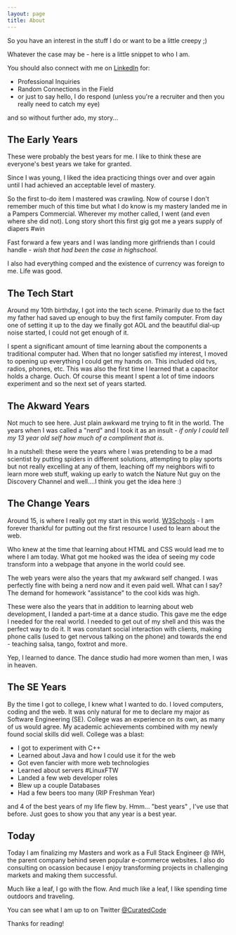 ```yaml
---
layout: page
title: About
---
```


So you have an interest in the stuff I do or want to be a little creepy ;)

Whatever the case may be - here is a little snippet to who I am.

You should also connect with me on [LinkedIn](https://www.linkedin.com/pub/david-aviles/89/19a/796) for:

- Professional Inquiries
- Random Connections in the Field
- or just to say hello, I do respond (unless you're a recruiter and then you really need to catch my eye) 

and so without further ado, my story...


## The Early Years

These were probably the best years for me. I like to think these are everyone's best years we take for granted.

Since I was young, I liked the idea practicing things over and over again until I had achieved an acceptable level of mastery.

So the first to-do item I mastered was crawling. Now of course I don't remember much of this time but what I do know is my mastery landed me in a Pampers Commercial. Wherever my mother called, I went (and even where she did not). Long story short this first gig got me a years supply of diapers #win

Fast forward a few years and I was landing more girlfriends than I could handle - *wish that had been the case in highschool*. 

I also had everything comped and the existence of currency was foreign to me. Life was good.


## The Tech Start

Around my 10th birthday, I got into the tech scene. Primarily due to the fact my father had saved up enough to buy the first family computer. From day one of setting it up to the day we finally got AOL and the beautiful dial-up noise started, I could not get enough of it. 

I spent a significant amount of time learning about the components a traditional computer had. When that no longer satisfied my interest, I moved to opening up everything I could get my hands on. This included old tvs, radios, phones, etc. This was also the first time I learned that a capacitor holds a charge. Ouch. Of course this meant I spent a lot of time indoors experiment and so the next set of years started.


## The Akward Years

Not much to see here. Just plain awkward me trying to fit in the world. The years when I was called a "nerd" and I took it as an insult - *if only I could tell my 13 year old self how much of a compliment that is*.

In a nutshell: these were the years where I was pretending to be a mad scientist by putting spiders in different solutions, attempting to play sports but not really excelling at any of them, leaching off my neighbors wifi to learn more web stuff, waking up early to watch the Nature Nut guy on the Discovery Channel and well....I think you get the idea here :)

## The Change Years

Around 15, is where I really got my start in this world. [W3Schools](http://www.w3schools.com/) - I am forever thankful for putting out the first resource I used to learn about the web.

Who knew at the time that learning about HTML and CSS would lead me to where I am today. What got me hooked was the idea of seeing my code transform into a webpage that anyone in the world could see.  

The web years were also the years that my awkward self changed. I was perfectly fine with being a nerd now and it even paid well. What can I say? The demand for homework "assistance" to the cool kids was high.

These were also the years that in addition to learning about web development, I landed a part-time at a dance studio. This gave me the edge I needed for the real world. I needed to get out of my shell and this was the perfect way to do it. It was constant social interaction with clients, making phone calls (used to get nervous talking on the phone) and towards the end - teaching salsa, tango, foxtrot and more.

Yep, I learned to dance. The dance studio had more women than men, I was in heaven.

## The SE Years

By the time I got to college, I knew what I wanted to do. I loved computers, coding and the web. It was only natural for me to declare my major as Software Engineering (SE). College was an experience on its own, as many of us would agree. My academic achievements combined with my newly found social skills did well. College was a blast:

- I got to experiment with C++
- Learned about Java and how I could use it for the web
- Got even fancier with more web technologies
- Learned about servers #LinuxFTW
- Landed a few web developer roles
- Blew up a couple Databases
- Had a few beers too many (RIP Freshman Year)

and 4 of the best years of my life flew by. Hmm... "best years" , I've use that before. Just goes to show you that any year is a best year. 

## Today

Today I am finalizing my Masters and work as a Full Stack Engineer @ IWH, the parent company behind seven popular e-commerce websites. I also do consulting on ocassion because I enjoy transforming projects in challenging markets and making them successful. 

Much like a leaf, I go with the flow. And much like a leaf, I like spending time outdoors and traveling.

You can see what I am up to on Twitter [@CuratedCode](https://twitter.com/CuratedCode)

Thanks for reading!
